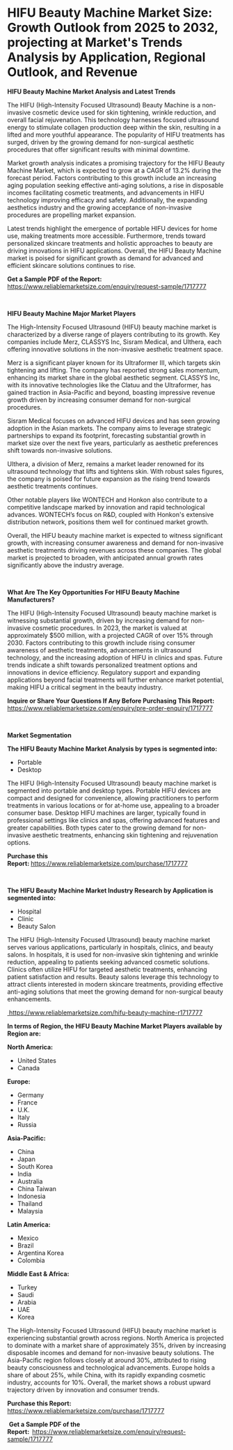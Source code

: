 <p><h1>HIFU Beauty Machine Market Size: Growth Outlook from 2025 to 2032, projecting at Market's Trends Analysis by Application, Regional Outlook, and Revenue</h1></p><p><strong>HIFU Beauty Machine Market Analysis and Latest Trends</strong></p>
<p><p>The HIFU (High-Intensity Focused Ultrasound) Beauty Machine is a non-invasive cosmetic device used for skin tightening, wrinkle reduction, and overall facial rejuvenation. This technology harnesses focused ultrasound energy to stimulate collagen production deep within the skin, resulting in a lifted and more youthful appearance. The popularity of HIFU treatments has surged, driven by the growing demand for non-surgical aesthetic procedures that offer significant results with minimal downtime.</p><p>Market growth analysis indicates a promising trajectory for the HIFU Beauty Machine Market, which is expected to grow at a CAGR of 13.2% during the forecast period. Factors contributing to this growth include an increasing aging population seeking effective anti-aging solutions, a rise in disposable incomes facilitating cosmetic treatments, and advancements in HIFU technology improving efficacy and safety. Additionally, the expanding aesthetics industry and the growing acceptance of non-invasive procedures are propelling market expansion. </p><p>Latest trends highlight the emergence of portable HIFU devices for home use, making treatments more accessible. Furthermore, trends toward personalized skincare treatments and holistic approaches to beauty are driving innovations in HIFU applications. Overall, the HIFU Beauty Machine market is poised for significant growth as demand for advanced and efficient skincare solutions continues to rise.</p></p>
<p><strong>Get a Sample PDF of the Report:&nbsp;</strong> <a href="https://www.reliablemarketsize.com/enquiry/request-sample/1717777?utm_campaign=2955&utm_medium=2&utm_source=Github&utm_content=ia&utm_term=13042025&utm_id=hifu-beauty-machine">https://www.reliablemarketsize.com/enquiry/request-sample/1717777</a></p>
<p>&nbsp;</p>
<p><strong>HIFU Beauty Machine Major Market Players</strong></p>
<p><p>The High-Intensity Focused Ultrasound (HIFU) beauty machine market is characterized by a diverse range of players contributing to its growth. Key companies include Merz, CLASSYS Inc, Sisram Medical, and Ulthera, each offering innovative solutions in the non-invasive aesthetic treatment space.</p><p>Merz is a significant player known for its Ultraformer III, which targets skin tightening and lifting. The company has reported strong sales momentum, enhancing its market share in the global aesthetic segment. CLASSYS Inc, with its innovative technologies like the Clatuu and the Ultraformer, has gained traction in Asia-Pacific and beyond, boasting impressive revenue growth driven by increasing consumer demand for non-surgical procedures.</p><p>Sisram Medical focuses on advanced HIFU devices and has seen growing adoption in the Asian markets. The company aims to leverage strategic partnerships to expand its footprint, forecasting substantial growth in market size over the next five years, particularly as aesthetic preferences shift towards non-invasive solutions.</p><p>Ulthera, a division of Merz, remains a market leader renowned for its ultrasound technology that lifts and tightens skin. With robust sales figures, the company is poised for future expansion as the rising trend towards aesthetic treatments continues.</p><p>Other notable players like WONTECH and Honkon also contribute to a competitive landscape marked by innovation and rapid technological advances. WONTECH’s focus on R&D, coupled with Honkon's extensive distribution network, positions them well for continued market growth. </p><p>Overall, the HIFU beauty machine market is expected to witness significant growth, with increasing consumer awareness and demand for non-invasive aesthetic treatments driving revenues across these companies. The global market is projected to broaden, with anticipated annual growth rates significantly above the industry average.</p></p>
<p>&nbsp;</p>
<p><strong>What Are The Key Opportunities For HIFU Beauty Machine Manufacturers?</strong></p>
<p><p>The HIFU (High-Intensity Focused Ultrasound) beauty machine market is witnessing substantial growth, driven by increasing demand for non-invasive cosmetic procedures. In 2023, the market is valued at approximately $500 million, with a projected CAGR of over 15% through 2030. Factors contributing to this growth include rising consumer awareness of aesthetic treatments, advancements in ultrasound technology, and the increasing adoption of HIFU in clinics and spas. Future trends indicate a shift towards personalized treatment options and innovations in device efficiency. Regulatory support and expanding applications beyond facial treatments will further enhance market potential, making HIFU a critical segment in the beauty industry.</p></p>
<p><strong>Inquire or Share Your Questions If Any Before Purchasing This Report:</strong> <a href="https://www.reliablemarketsize.com/enquiry/pre-order-enquiry/1717777?utm_campaign=2955&utm_medium=2&utm_source=Github&utm_content=ia&utm_term=13042025&utm_id=hifu-beauty-machine">https://www.reliablemarketsize.com/enquiry/pre-order-enquiry/1717777</a></p>
<p>&nbsp;</p>
<p><strong>Market Segmentation</strong></p>
<p><strong>The HIFU Beauty Machine Market Analysis by types is segmented into:</strong></p>
<p><ul><li>Portable</li><li>Desktop</li></ul></p>
<p><p>The HIFU (High-Intensity Focused Ultrasound) beauty machine market is segmented into portable and desktop types. Portable HIFU devices are compact and designed for convenience, allowing practitioners to perform treatments in various locations or for at-home use, appealing to a broader consumer base. Desktop HIFU machines are larger, typically found in professional settings like clinics and spas, offering advanced features and greater capabilities. Both types cater to the growing demand for non-invasive aesthetic treatments, enhancing skin tightening and rejuvenation options.</p></p>
<p><strong>Purchase this Report:&nbsp;</strong><a href="https://www.reliablemarketsize.com/purchase/1717777?utm_campaign=2955&utm_medium=2&utm_source=Github&utm_content=ia&utm_term=13042025&utm_id=hifu-beauty-machine">https://www.reliablemarketsize.com/purchase/1717777</a></p>
<p>&nbsp;</p>
<p><strong>The HIFU Beauty Machine Market Industry Research by Application is segmented into:</strong></p>
<p><ul><li>Hospital</li><li>Clinic</li><li>Beauty Salon</li></ul></p>
<p><p>The HIFU (High-Intensity Focused Ultrasound) beauty machine market serves various applications, particularly in hospitals, clinics, and beauty salons. In hospitals, it is used for non-invasive skin tightening and wrinkle reduction, appealing to patients seeking advanced cosmetic solutions. Clinics often utilize HIFU for targeted aesthetic treatments, enhancing patient satisfaction and results. Beauty salons leverage this technology to attract clients interested in modern skincare treatments, providing effective anti-aging solutions that meet the growing demand for non-surgical beauty enhancements.</p></p>
<p><a href="https://www.reliablemarketsize.com/hifu-beauty-machine-r1717777?utm_campaign=2955&utm_medium=2&utm_source=Github&utm_content=ia&utm_term=13042025&utm_id=hifu-beauty-machine">&nbsp;https://www.reliablemarketsize.com/hifu-beauty-machine-r1717777</a></p>
<p><strong>In terms of Region, the HIFU Beauty Machine Market Players available by Region are:</strong></p>
<p>
    <p> <strong> North America: </strong>
        <ul>
            <li>United States</li>
            <li>Canada</li>
        </ul>
        </p> 
    <p> <strong> Europe: </strong>
        <ul>
            <li>Germany</li>
            <li>France</li>
            <li>U.K.</li>
            <li>Italy</li>
            <li>Russia</li>
        </ul>
        </p> 
    <p> <strong> Asia-Pacific: </strong>
        <ul>
            <li>China</li>
            <li>Japan</li>
            <li>South Korea</li>
            <li>India</li>
            <li>Australia</li>
            <li>China Taiwan</li>
            <li>Indonesia</li>
            <li>Thailand</li>
            <li>Malaysia</li>
        </ul>
        </p> 
    <p> <strong> Latin America: </strong>
        <ul>
            <li>Mexico</li>
            <li>Brazil</li>
            <li>Argentina Korea</li>
            <li>Colombia</li>
        </ul>
        </p> 
    <p> <strong> Middle East & Africa: </strong>
        <ul>
            <li>Turkey</li>
            <li>Saudi</li>
            <li>Arabia</li>
            <li>UAE</li>
            <li>Korea</li>
        </ul>
    </p>
    </p>
<p><p>The High-Intensity Focused Ultrasound (HIFU) beauty machine market is experiencing substantial growth across regions. North America is projected to dominate with a market share of approximately 35%, driven by increasing disposable incomes and demand for non-invasive beauty solutions. The Asia-Pacific region follows closely at around 30%, attributed to rising beauty consciousness and technological advancements. Europe holds a share of about 25%, while China, with its rapidly expanding cosmetic industry, accounts for 10%. Overall, the market shows a robust upward trajectory driven by innovation and consumer trends.</p></p>
<p><strong>Purchase this Report: </strong><a href="https://www.reliablemarketsize.com/purchase/1717777?utm_campaign=2955&utm_medium=2&utm_source=Github&utm_content=ia&utm_term=13042025&utm_id=hifu-beauty-machine">https://www.reliablemarketsize.com/purchase/1717777</a></p>
<p>&nbsp;<strong>Get a Sample PDF of the Report:&nbsp;&nbsp;</strong><a href="https://www.reliablemarketsize.com/enquiry/request-sample/1717777?utm_campaign=2955&utm_medium=2&utm_source=Github&utm_content=ia&utm_term=13042025&utm_id=hifu-beauty-machine">https://www.reliablemarketsize.com/enquiry/request-sample/1717777</a></p>
<p><strong></strong></p>
<p><p></p><p></p><p></p></p>